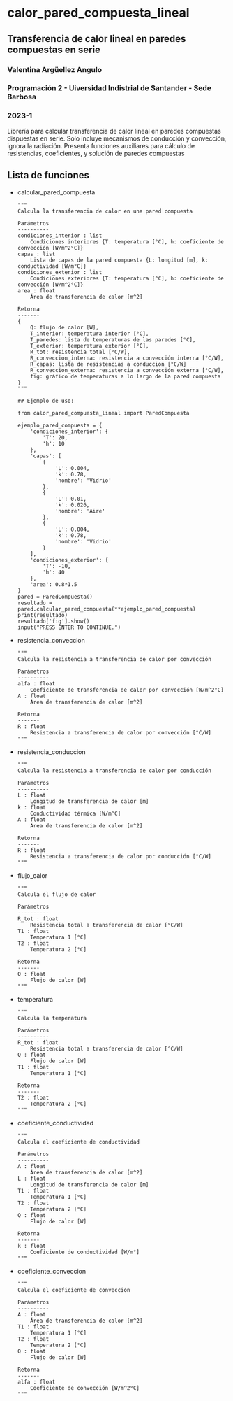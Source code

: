 # calor_pared_compuesta_lineal
## Transferencia de calor lineal en paredes compuestas en serie

### Valentina Argüellez Angulo
### Programación 2 - Uiversidad Indistrial de Santander - Sede Barbosa
### 2023-1

Librería para calcular transferencia de calor lineal en paredes compuestas dispuestas en serie.
Solo incluye mecanismos de conducción y convección, ignora la radiación.
Presenta funciones auxiliares para cálculo de resistencias, coeficientes, y solución de paredes compuestas

## Lista de funciones
<ul>
<li>calcular_pared_compuesta</li>
    
    """
    Calcula la transferencia de calor en una pared compuesta

    Parámetros
    ----------
    condiciones_interior : list
        Condiciones interiores {T: temperatura [°C], h: coeficiente de convección [W/m^2°C]}
    capas : list
        Lista de capas de la pared compuesta {L: longitud [m], k: conductividad [W/m°C]}
    condiciones_exterior : list
        Condiciones exteriores {T: temperatura [°C], h: coeficiente de convección [W/m^2°C]}
    area : float
        Área de transferencia de calor [m^2]

    Retorna
    -------
    {
        Q: flujo de calor [W],
        T_interior: temperatura interior [°C],
        T_paredes: lista de temperaturas de las paredes [°C],
        T_exterior: temperatura exterior [°C],
        R_tot: resistencia total [°C/W],
        R_conveccion_interna: resistencia a convección interna [°C/W],
        R_capas: lista de resistencias a conducción [°C/W]
        R_conveccion_externa: resistencia a convección externa [°C/W],
        fig: gráfico de temperaturas a lo largo de la pared compuesta
    }
    """

    ## Ejemplo de uso:
    
    from calor_pared_compuesta_lineal import ParedCompuesta
    
    ejemplo_pared_compuesta = {
        'condiciones_interior': {
            'T': 20,
            'h': 10
        },
        'capas': [
            {
                'L': 0.004,
                'k': 0.78,
                'nombre': 'Vidrio'
            },
            {
                'L': 0.01,
                'k': 0.026,
                'nombre': 'Aire'
            },
            {
                'L': 0.004,
                'k': 0.78,
                'nombre': 'Vidrio'
            }
        ],
        'condiciones_exterior': {
            'T': -10,
            'h': 40
        },
        'area': 0.8*1.5
    }
    pared = ParedCompuesta()
    resultado = pared.calcular_pared_compuesta(**ejemplo_pared_compuesta)
    print(resultado)
    resultado['fig'].show()
    input("PRESS ENTER TO CONTINUE.")

<li>resistencia_conveccion</li>

    """
    Calcula la resistencia a transferencia de calor por convección

    Parámetros
    ----------
    alfa : float
        Coeficiente de transferencia de calor por convección [W/m^2°C]
    A : float
        Área de transferencia de calor [m^2]

    Retorna
    -------
    R : float
        Resistencia a transferencia de calor por convección [°C/W]
    """

<li>resistencia_conduccion</li>

    """
    Calcula la resistencia a transferencia de calor por conducción

    Parámetros
    ----------
    L : float
        Longitud de transferencia de calor [m]
    k : float
        Conductividad térmica [W/m°C]
    A : float
        Área de transferencia de calor [m^2]
    
    Retorna
    -------
    R : float
        Resistencia a transferencia de calor por conducción [°C/W]
    """

<li>flujo_calor</li>

    """
    Calcula el flujo de calor

    Parámetros
    ----------
    R_tot : float
        Resistencia total a transferencia de calor [°C/W]
    T1 : float
        Temperatura 1 [°C]
    T2 : float
        Temperatura 2 [°C]

    Retorna
    -------
    Q : float
        Flujo de calor [W]
    """

<li>temperatura</li>

    """
    Calcula la temperatura

    Parámetros
    ----------
    R_tot : float
        Resistencia total a transferencia de calor [°C/W]
    Q : float
        Flujo de calor [W]
    T1 : float
        Temperatura 1 [°C]

    Retorna
    -------
    T2 : float
        Temperatura 2 [°C]
    """

<li>coeficiente_conductividad</li>

    """
    Calcula el coeficiente de conductividad

    Parámetros
    ----------
    A : float
        Área de transferencia de calor [m^2]
    L : float
        Longitud de transferencia de calor [m]
    T1 : float
        Temperatura 1 [°C]
    T2 : float
        Temperatura 2 [°C]
    Q : float
        Flujo de calor [W]

    Retorna
    -------
    k : float
        Coeficiente de conductividad [W/m°]
    """

<li>coeficiente_conveccion</li>

    """
    Calcula el coeficiente de convección

    Parámetros
    ----------
    A : float
        Área de transferencia de calor [m^2]
    T1 : float
        Temperatura 1 [°C]
    T2 : float
        Temperatura 2 [°C]
    Q : float
        Flujo de calor [W]

    Retorna
    -------
    alfa : float
        Coeficiente de convección [W/m^2°C]
    """